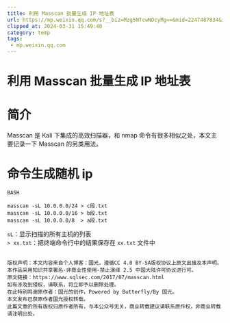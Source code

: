 ```yaml
---
title: 利用 Masscan 批量生成 IP 地址表
url: https://mp.weixin.qq.com/s?__biz=Mzg5NTcwNDcyMg==&mid=2247487834&idx=1&sn=085b392cdf16e9716848938a869362ea&chksm=c00d1aa7f77a93b13ba70a05587380c5af6c48df45218b16cdfc9c9e849c322cce5f1fe2bd99&mpshare=1&scene=1&srcid=0217Ujr1RH48ZHsXAjLgQ7Mu&sharer_shareinfo=b1100c037d977c18476edfd3996076ab&sharer_shareinfo_first=b1100c037d977c18476edfd3996076ab#rd
clipped_at: 2024-03-31 15:49:40
category: temp
tags: 
 - mp.weixin.qq.com
---
```



# 利用 Masscan 批量生成 IP 地址表

# 简介

Masscan 是 Kali 下集成的高效扫描器，和 nmap 命令有很多相似之处，本文主要记录一下 Masscan 的另类用法。

# 命令生成随机 ip

```plain
BASH

masscan -sL 10.0.0.0/24 > c段.txt
masscan -sL 10.0.0.0/16 > b段.txt
masscan -sL 10.0.0.0/8  > a段.txt
```

  

`sL`：显示扫描的所有主机的列表  
`> xx.txt`：把终端命令行中的结果保存在 `xx.txt` 文件中

```plain

版权声明：本文内容来自个人博客：国光，遵循CC 4.0 BY-SA版权协议上原文出接及本声明。
本作品采用知识共享署名-非商业性使用-禁止演绎 2.5 中国大陆许可协议进行可。
原文链接：https://www.sqlsec.com/2017/07/masscan.html
如有涉及到侵权，请联系，将立即予以删除处理。
在此特别鸣谢原作者：国光的创作，Powered by Butterfly/By 国光。
本文发布已获原作者国光授权转载。
此篇文章的所有版权归原作者所有，与本公众号无关，商业转载建议请联系原作权，非商业转载请注明出处。
```